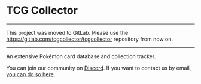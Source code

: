 # TCG Collector

---

This project was moved to GitLab.
Please use the https://gitlab.com/tcgcollector/tcgcollector repository from now on.

---

An extensive Pokémon card database and collection tracker.

You can join our community on [Discord](https://discord.gg/jJZm5KG).
If you want to contact us by email, [you can do so here](https://www.tcgcollector.com/contact).
